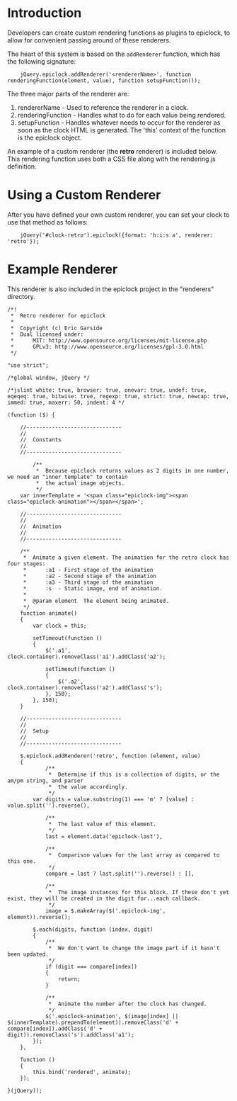 # Introduction #

Developers can create custom rendering functions as plugins to epiclock, to allow for convenient passing around of these renderers.

The heart of this system is based on the `addRenderer` function, which has the following signature:

```
    jQuery.epiclock.addRenderer('<rendererName>', function renderingFunction(element, value), function setupFunction());
```

The three major parts of the renderer are:

  1. rendererName - Used to reference the renderer in a clock.
  1. renderingFunction - Handles what to do for each value being rendered.
  1. setupFunction - Handles whatever needs to occur for the renderer as soon as the clock HTML is generated. The 'this' context of the function is the epiclock object.

An example of a custom renderer (the **retro** renderer) is included below. This rendering function uses both a CSS file along with the rendering js definition.

# Using a Custom Renderer #

After you have defined your own custom renderer, you can set your clock to use that method as follows:

```
    jQuery('#clock-retro').epiclock({format: 'h:i:s a', renderer: 'retro'});
```

# Example Renderer #

This renderer is also included in the epiclock project in the "renderers" directory.

```
/*!
 *  Retro renderer for epiclock
 *
 *  Copyright (c) Eric Garside
 *  Dual licensed under:
 *      MIT: http://www.opensource.org/licenses/mit-license.php
 *      GPLv3: http://www.opensource.org/licenses/gpl-3.0.html
 */

"use strict";

/*global window, jQuery */

/*jslint white: true, browser: true, onevar: true, undef: true, eqeqeq: true, bitwise: true, regexp: true, strict: true, newcap: true, immed: true, maxerr: 50, indent: 4 */

(function ($) {

    //------------------------------
    //
    //  Constants
    //
    //------------------------------
    
        /**
         *  Because epiclock returns values as 2 digits in one number, we need an "inner template" to contain
         *  the actual image objects.
         */
    var innerTemplate = '<span class="epiclock-img"><span class="epiclock-animation"></span></span>';

    //------------------------------
    //
    //  Animation
    //
    //------------------------------
    
    /**
     *  Animate a given element. The animation for the retro clock has four stages:
     *      :a1 - First stage of the animation
     *      :a2 - Second stage of the animation
     *      :a3 - Third stage of the animation
     *      :s  - Static image, end of animation.
     * 
     *  @param element  The element being animated.
     */
    function animate()
    {
        var clock = this;
    
        setTimeout(function ()
        {
            $('.a1', clock.container).removeClass('a1').addClass('a2');
            
            setTimeout(function ()
            {
                $('.a2', clock.container).removeClass('a2').addClass('s');
            }, 150);
        }, 150);
    }
    
    //------------------------------
    //
    //  Setup
    //
    //------------------------------

    $.epiclock.addRenderer('retro', function (element, value)
    {
            /**
             *  Determine if this is a collection of digits, or the am/pm string, and parser
             *  the value accordingly.
             */
        var digits = value.substring(1) === 'm' ? [value] : value.split('').reverse(),
            
            /**
             *  The last value of this element.
             */
            last = element.data('epiclock-last'),
            
            /**
             *  Comparison values for the last array as compared to this one.
             */
            compare = last ? last.split('').reverse() : [],
            
            /**
             *  The image instances for this block. If these don't yet exist, they will be created in the digit for...each callback.
             */
            image = $.makeArray($('.epiclock-img', element)).reverse();
            
        $.each(digits, function (index, digit)
        {
            /**
             *  We don't want to change the image part if it hasn't been updated.
             */
            if (digit === compare[index])
            {
                return;
            }
            
            /**
             *  Animate the number after the clock has changed.
             */
            $('.epiclock-animation', $(image[index] || $(innerTemplate).prependTo(element)).removeClass('d' + compare[index]).addClass('d' + digit)).removeClass('s').addClass('a1');
        });
    }, 
    
    function ()
    {
        this.bind('rendered', animate);
    });
    
}(jQuery));

```